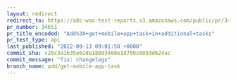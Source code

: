 ```yaml
---
layout: redirect
redirect_to: https://a8c-woo-test-reports.s3.amazonaws.com/public/pr/34651/api/index.html
pr_number: 34651
pr_title_encoded: "Add%3A+get+mobile+app+task+in+additional+tasks"
pr_test_type: api
last_published: "2022-09-13 09:01:50 +0000"
commit_sha: c26c3a1635e62de18093480e1d709c60b3d624ac
commit_message: "fix: changelogs"
branch_name: add/get-mobile-app-task
---
```

